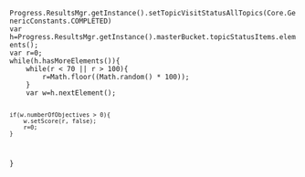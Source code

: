 <code>
Progress.ResultsMgr.getInstance().setTopicVisitStatusAllTopics(Core.GenericConstants.COMPLETED)
var h=Progress.ResultsMgr.getInstance().masterBucket.topicStatusItems.elements();
var r=0;
while(h.hasMoreElements()){
	while(r < 70 || r > 100){
		r=Math.floor((Math.random() * 100));
	}
	var w=h.nextElement();
		
	if(w.numberOfObjectives > 0){
		w.setScore(r, false);
		r=0;
	}
}
</code>

